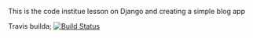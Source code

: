 This is the code institue lesson on Django and creating a simple blog app

Travis builda;
[![Build Status](https://travis-ci.org/alimgee/django-mini-blog.svg?branch=master)](https://travis-ci.org/alimgee/django-mini-blog)